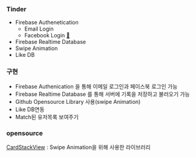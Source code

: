 ### Tinder
+ Firebase Authenetication
  - Email Login
  - Facebook Login [📌](https://developers.facebook.com/docs/facebook-login/android)
+ Firebase Realtime Database
+ Swipe Animation
+ Like DB

### 구현
+ Firebase Authenication 을 통해 이메일 로그인과 페이스북 로그인 가능
+ Firebase Realtime Database 를 통해 서버에 기록을 저장하고 불러오기 가능
+ Github Opensource Library 사용(swipe Animation)
+ Like DB연동
+ Match된 유저목록 보여주기

### opensource
[CardStackView](https://github.com/yuyakaido/CardStackView) : Swipe Animation을 위해 사용한 라이브러리
